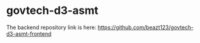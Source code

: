 # govtech-d3-asmt


The backend repository link is here: https://github.com/beazt123/govtech-d3-asmt-frontend

